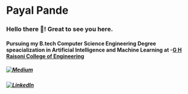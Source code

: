 # Payal Pande
### Hello there 👋! Great to see you here.

#### Pursuing my B.tech Computer Science Engineering Degree speacialization in Artificial Intelligence and Machine Learning at -[G H Raisoni College of Engineering](https://ghrce.raisoni.net/)
##### [![Medium](https://img.shields.io/badge/Medium-12100E?style=for-the-badge&logo=medium&logoColor=white)](https://medium.com/@biffergaun111/hifi-ai-4f4e0b06789d)
##### [![LinkedIn](https://img.shields.io/badge/linkedin-%230077B5.svg?style=for-the-badge&logo=linkedin&logoColor=white)](https://www.linkedin.com/in/payal-pande-29109a250)
